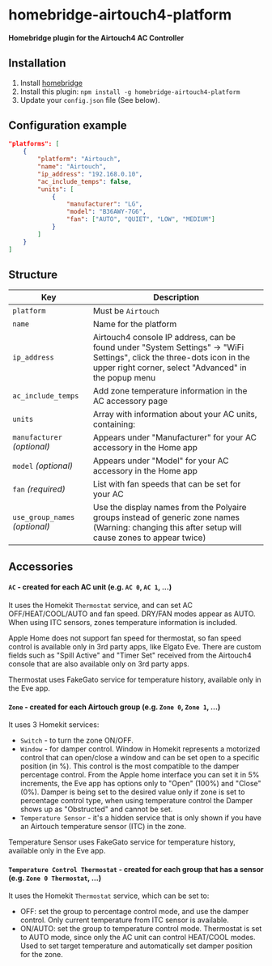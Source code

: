 # homebridge-airtouch4-platform

#### Homebridge plugin for the Airtouch4 AC Controller

## Installation

1. Install [homebridge](https://github.com/nfarina/homebridge#installation-details)
2. Install this plugin: `npm install -g homebridge-airtouch4-platform`
3. Update your `config.json` file (See below).

## Configuration example

```json
"platforms": [
	{
		"platform": "Airtouch",
		"name": "Airtouch",
		"ip_address": "192.168.0.10",
		"ac_include_temps": false,
		"units": [
			{
				"manufacturer": "LG",
				"model": "B36AWY-7G6",
				"fan": ["AUTO", "QUIET", "LOW", "MEDIUM"]
			}
		]
	}
]
```

## Structure

| Key | Description |
| --- | --- |
| `platform` | Must be `Airtouch` |
| `name` | Name for the platform |
| `ip_address` | Airtouch4 console IP address, can be found under "System Settings" -> "WiFi Settings", click the three-dots icon in the upper right corner, select "Advanced" in the popup menu |
| `ac_include_temps` | Add zone temperature information in the AC accessory page |
| `units` | Array with information about your AC units, containing: |
| `manufacturer` _(optional)_ | Appears under "Manufacturer" for your AC accessory in the Home app |
| `model` _(optional)_ | Appears under "Model" for your AC accessory in the Home app |
| `fan` _(required)_ | List with fan speeds that can be set for your AC |
| `use_group_names` _(optional)_ | Use the display names from the Polyaire groups instead of generic zone names (Warning: changing this after setup will cause zones to appear twice) |

## Accessories

#### `AC` - created for each AC unit (e.g. `AC 0`, `AC 1`, ...)

It uses the Homekit `Thermostat` service, and can set AC OFF/HEAT/COOL/AUTO and fan speed. DRY/FAN modes appear as AUTO.
When using ITC sensors, zones temperature information is included.

Apple Home does not support fan speed for thermostat, so fan speed control is available only in 3rd party apps, like Elgato Eve.
There are custom fields such as "Spill Active" and "Timer Set" received from the Airtouch4 console that are also available only on 3rd party apps.

Thermostat uses FakeGato service for temperature history, available only in the Eve app.

#### `Zone` - created for each Airtouch group (e.g. `Zone 0`, `Zone 1`, ...)

It uses 3 Homekit services:

* `Switch` - to turn the zone ON/OFF.
* `Window` - for damper control. Window in Homekit represents a motorized control that can open/close a window and can be set open to a specific position (in %). This control is the most compatible to the damper percentage control. From the Apple home interface you can set it in 5% increments, the Eve app has options only to "Open" (100%) and "Close" (0%). Damper is being set to the desired value only if zone is set to percentage control type, when using temperature control the Damper shows up as "Obstructed" and cannot be set.
* `Temperature Sensor` - it's a hidden service that is only shown if you have an Airtouch temperature sensor (ITC) in the zone.

Temperature Sensor uses FakeGato service for temperature history, available only in the Eve app.

#### `Temperature Control Thermostat` - created for each group that has a sensor (e.g. `Zone 0 Thermostat`, ...)

It uses the Homekit `Thermostat` service, which can be set to:
* OFF: set the group to percentage control mode, and use the damper control. Only current temperature from ITC sensor is available.
* ON/AUTO: set the group to temperature control mode. Thermostat is set to AUTO mode, since only the AC unit can control HEAT/COOL modes. Used to set target temperature and automatically set damper position for the zone.



